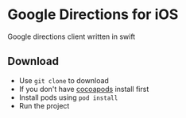 # Google Directions for iOS

Google directions client written in swift


## Download

- Use ```git clone``` to download 
- If you don't have [cocoapods](https://cocoapods.org/) install first 
- Install pods using ```pod install```
- Run the project